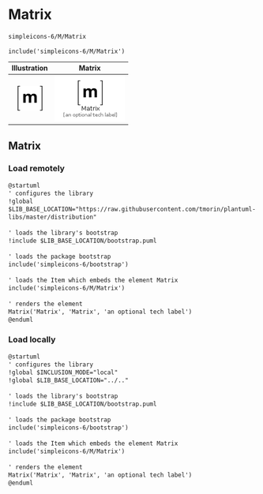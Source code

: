 # Matrix


```text
simpleicons-6/M/Matrix
```

```text
include('simpleicons-6/M/Matrix')
```



| Illustration | Matrix |
| :---: | :---: |
| ![illustration for Illustration](../../simpleicons-6/M/Matrix.png) | ![illustration for Matrix](../../simpleicons-6/M/Matrix.Local.png) |




## Matrix

### Load remotely
```plantuml
@startuml
' configures the library
!global $LIB_BASE_LOCATION="https://raw.githubusercontent.com/tmorin/plantuml-libs/master/distribution"

' loads the library's bootstrap
!include $LIB_BASE_LOCATION/bootstrap.puml

' loads the package bootstrap
include('simpleicons-6/bootstrap')

' loads the Item which embeds the element Matrix
include('simpleicons-6/M/Matrix')

' renders the element
Matrix('Matrix', 'Matrix', 'an optional tech label')
@enduml
```

### Load locally
```plantuml
@startuml
' configures the library
!global $INCLUSION_MODE="local"
!global $LIB_BASE_LOCATION="../.."

' loads the library's bootstrap
!include $LIB_BASE_LOCATION/bootstrap.puml

' loads the package bootstrap
include('simpleicons-6/bootstrap')

' loads the Item which embeds the element Matrix
include('simpleicons-6/M/Matrix')

' renders the element
Matrix('Matrix', 'Matrix', 'an optional tech label')
@enduml
```


